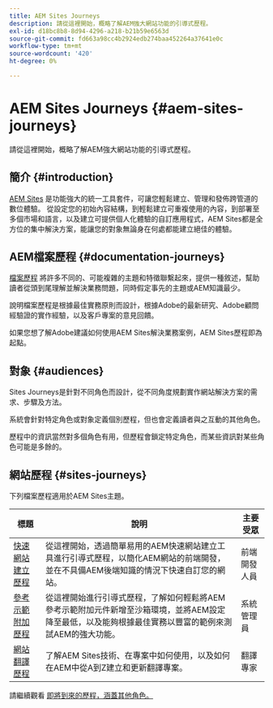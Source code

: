 ```yaml
---
title: AEM Sites Journeys
description: 請從這裡開始，概略了解AEM強大網站功能的引導式歷程。
exl-id: d18bc8b8-8d94-4296-a218-b21b59e6563d
source-git-commit: fd663a98cc4b2924edb274baa452264a37641e0c
workflow-type: tm+mt
source-wordcount: '420'
ht-degree: 0%

---
```


# AEM Sites Journeys {#aem-sites-journeys}

請從這裡開始，概略了解AEM強大網站功能的引導式歷程。

## 簡介 {#introduction}

[AEM Sites](https://business.adobe.com/products/experience-manager/sites/aem-sites.html) 是功能強大的統一工具套件，可讓您輕鬆建立、管理和發佈跨管道的數位體驗。 從設定您的初始內容結構，到輕鬆建立可重複使用的內容，到部署至多個市場和語言，以及建立可提供個人化體驗的自訂應用程式，AEM Sites都是全方位的集中解決方案，能讓您的對象無論身在何處都能建立絕佳的體驗。

## AEM檔案歷程 {#documentation-journeys}

[檔案歷程](/help/journey-documentation/documentation-journeys.md) 將許多不同的、可能複雜的主題和特徵聯繫起來，提供一種敘述，幫助讀者從頭到尾理解並解決業務問題，同時假定事先的主題或AEM知識最少。

說明檔案歷程是根據最佳實務原則而設計，根據Adobe的最新研究、Adobe顧問經驗證的實作經驗，以及客戶專案的意見回饋。

如果您想了解Adobe建議如何使用AEM Sites解決業務案例，AEM Sites歷程即為起點。

## 對象 {#audiences}

Sites Journeys是針對不同角色而設計，從不同角度規劃實作網站解決方案的需求、步驟及方法。

系統會針對特定角色或對象定義個別歷程，但也會定義讀者與之互動的其他角色。

歷程中的資訊當然對多個角色有用，但歷程會鎖定特定角色，而某些資訊對某些角色可能是多餘的。

## 網站歷程 {#sites-journeys}

下列檔案歷程適用於AEM Sites主題。

| 標題 | 說明 | 主要受眾 |
|---|---|---|
| [快速網站建立歷程](/help/journey-sites/quick-site/overview.md) | 從這裡開始，透過簡單易用的AEM快速網站建立工具進行引導式歷程，以簡化AEM網站的前端開發，並在不具備AEM後端知識的情況下快速自訂您的網站。 | 前端開發人員 |
| [參考示範附加歷程](/help/journey-sites/demos-add-on/overview.md) | 從這裡開始進行引導式歷程，了解如何輕鬆將AEM參考示範附加元件新增至沙箱環境，並將AEM設定降至最低，以及能夠根據最佳實務以豐富的範例來測試AEM的強大功能。 | 系統管理員 |
| [網站翻譯歷程](/help/journey-sites/translation/overview.md) | 了解AEM Sites技術、在專案中如何使用，以及如何在AEM中從A到Z建立和更新翻譯專案。 | 翻譯專家 |

請繼續觀看 [即將到來的歷程，涵蓋其他角色。](/help/journey-documentation/documentation-journeys.md#journeys)
